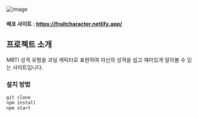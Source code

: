 ![image](https://github.com/eunjoo0311/CodingTest/assets/120389195/4262ad35-2ecd-498d-bf27-ffa10ce35e7d)

#### 배포 사이트 : https://fruitcharacter.netlify.app/

## 프로젝트 소개

MBTI 성격 유형을 과일 캐릭터로 표현하여 자신의 성격을 쉽고 재미있게 알아볼 수 있는 사이트입니다.

### 설치 방법

```
git clone
npm install
npm start
```
